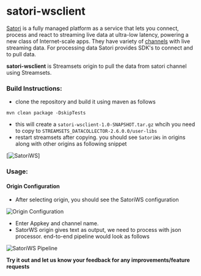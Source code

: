# satori-wsclient
[Satori](https://www.satori.com/) is a fully managed platform as a service that lets you connect, process and react to streaming live data at ultra-low latency, powering a new class of Internet-scale apps. 
They have variety of [channels](https://www.satori.com/opendata/channels) with live streaming data. For processing data Satori provides SDK's to connect and to pull data.

**satori-wsclient** is  Streamsets origin to pull the data from satori channel using Streamsets.

### Build Instructions:
* clone the repository and build it using maven as follows

```mvn clean package -DskipTests```

* this will create a ```satori-wsclient-1.0-SNAPSHOT.tar.gz``` whcih you need to copy to ```STREAMSETS_DATACOLLECTOR-2.6.0.0/user-libs```
* restart streamsets after copying. you should see ```SatoriWs``` in origins along with other origins as following snippet 

[![SatoriWS](/home/yesh/workspace/satori-wsclient/images/satori1.png  "SatoriWS")]


### Usage:

#### Origin Configuration

* After selecting origin, you should see the SatoriWS configuration

![Origin Configuration](/home/yesh/workspace/satori-wsclient/images/satori2.png  "Origin Configuration")

* Enter Appkey and channel name.
* SatorWS origin gives text as output, we need to process with json processor. end-to-end pipeline would look as follows 

![SatoriWS Pipeline](/home/yesh/workspace/satori-wsclient/images/satori3.png  "SatoriWS Pipeline")



**Try it out and let us know your feedback for any improvements/feature requests**

